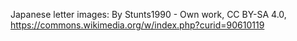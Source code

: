 Japanese letter images:
By Stunts1990 - Own work, CC BY-SA 4.0, https://commons.wikimedia.org/w/index.php?curid=90610119